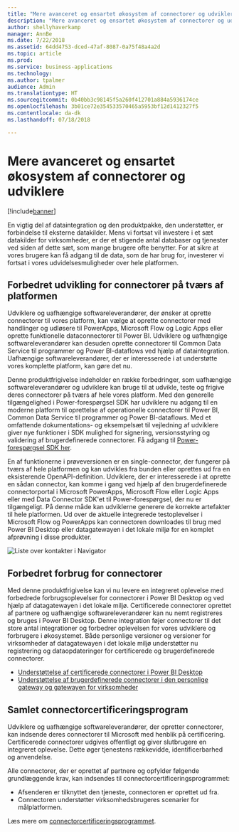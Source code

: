```yaml
---
title: "Mere avanceret og ensartet økosystem af connectorer og udviklere"
description: "Mere avanceret og ensartet økosystem af connectorer og udviklere"
author: shellyhaverkamp
manager: AnnBe
ms.date: 7/22/2018
ms.assetid: 64dd4753-dced-47af-8087-0a75f48a4a2d
ms.topic: article
ms.prod: 
ms.service: business-applications
ms.technology: 
ms.author: tpalmer
audience: Admin
ms.translationtype: HT
ms.sourcegitcommit: 0b40bb3c98145f5a260f412701a884a5936174ce
ms.openlocfilehash: 3b01ce72e354533570465a5953bf12d1412327f5
ms.contentlocale: da-dk
ms.lasthandoff: 07/18/2018

---
```

#  <a name="richer-and-more-unified-connector-and-developer-ecosystem"></a>Mere avanceret og ensartet økosystem af connectorer og udviklere


[!include[banner](../../includes/banner.md)]

En vigtig del af dataintegration og den produktpakke, den understøtter, er forbindelse til eksterne datakilder. Mens vi fortsat vil investere i et sæt datakilder for virksomheder, er der et stigende antal databaser og tjenester ved siden af dette sæt, som mange brugere ofte benytter. For at sikre at vores brugere kan få adgang til de data, som de har brug for, investerer vi fortsat i vores udvidelsesmuligheder over hele platformen.

## <a name="improved-development-for-connectors-across-the-platform"></a>Forbedret udvikling for connectorer på tværs af platformen

Udviklere og uafhængige softwareleverandører, der ønsker at oprette connectorer til vores platform, kan vælge at oprette connectorer med handlinger og udløsere til PowerApps, Microsoft Flow og Logic Apps eller oprette funktionelle dataconnectorer til Power BI. Udviklere og uafhængige softwareleverandører kan desuden oprette connectorer til Common Data Service til programmer og Power BI-dataflows ved hjælp af dataintegration. Uafhængige softwareleverandører, der er interesserede i at understøtte vores komplette platform, kan gøre det nu.

Denne produktfrigivelse indeholder en række forbedringer, som uafhængige softwareleverandører og udviklere kan bruge til at udvikle, teste og frigive deres connectorer på tværs af hele vores platform.  Med den generelle tilgængelighed i Power-forespørgsel SDK har udviklere nu adgang til en moderne platform til oprettelse af operationelle connectorer til Power BI, Common Data Service til programmer og Power BI-dataflows.  Med et omfattende dokumentations- og eksempelsæt til vejledning af udviklere giver nye funktioner i SDK mulighed for signering, versionsstyring og validering af brugerdefinerede connectorer.  Få adgang til [Power-forespørgsel SDK her](https://aka.ms/dataconnectors).

En af funktionerne i prøveversionen er en single-connector, der fungerer på tværs af hele platformen og kan udvikles fra bunden eller oprettes ud fra en eksisterende OpenAPI-definition.  Udviklere, der er interesserede i at oprette en sådan connector, kan komme i gang ved hjælp af den brugerdefinerede connectorportal i Microsoft PowerApps, Microsoft Flow eller Logic Apps eller med Data Connector SDK'et til Power-forespørgsel, der nu er tilgængeligt. På denne måde kan udviklerne generere de korrekte artefakter til hele platformen.
Ud over de aktuelle integrerede testoplevelser i Microsoft Flow og PowerApps kan connectoren downloades til brug med Power BI Desktop eller datagatewayen i det lokale miljø for en komplet afprøvning i disse produkter.

![](media/3-richer-more-unified-connector-developer-ecosystem-2.png "Liste over kontakter i Navigator")
<!-- picture -->

## <a name="improved-consumption-for-connectors"></a>Forbedret forbrug for connectorer
Med denne produktfrigivelse kan vi nu levere en integreret oplevelse med forbedrede forbrugsoplevelser for connectorer i Power BI Desktop og ved hjælp af datagatewayen i det lokale miljø.  Certificerede connectorer oprettet af partnere og uafhængige softwareleverandører kan nu nemt registreres og bruges i Power BI Desktop.
Denne integration føjer connectorer til det store antal integrationer og forbedrer oplevelsen for vores udviklere og forbrugere i økosystemet.  Både personlige versioner og versioner for virksomheder af datagatewayen i det lokale miljø understøtter nu registrering og dataopdateringer for certificerede og brugerdefinerede connectorer.

-  [Understøttelse af certificerede connectorer i Power BI Desktop](1-power-query.md#certified-custom-connectors-in-power-bi-desktop)
-  [Understøttelse af brugerdefinerede connectorer i den personlige gateway og gatewayen for virksomheder](5-data-gateway.md#certified-custom-connectors-in-power-bi-desktop)


## <a name="unified-connector-certification-program"></a>Samlet connectorcertificeringsprogram
Udviklere og uafhængige softwareleverandører, der opretter connectorer, kan indsende deres connectorer til Microsoft med henblik på certificering.
Certificerede connectorer udgives offentligt og giver slutbrugere en integreret oplevelse.
Dette øger tjenestens rækkevidde, identificerbarhed og anvendelse.

Alle connectorer, der er oprettet af partnere og opfylder følgende grundlæggende krav, kan indsendes til connectorcertificeringsprogrammet:

- Afsenderen er tilknyttet den tjeneste, connectoren er oprettet ud fra.
- Connectoren understøtter virksomhedsbrugeres scenarier for målplatformen.

Læs mere om [connectorcertificeringsprogrammet](https://aka.ms/connector-certification).


